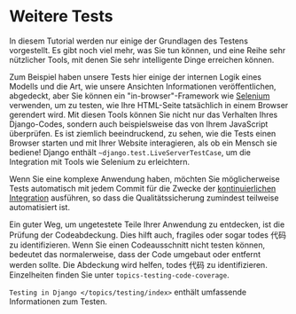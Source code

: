 # Weitere Tests

In diesem Tutorial werden nur einige der Grundlagen des Testens vorgestellt. Es gibt noch viel mehr, was Sie tun können, und eine Reihe sehr nützlicher Tools, mit denen Sie sehr intelligente Dinge erreichen können.

Zum Beispiel haben unsere Tests hier einige der internen Logik eines Modells und die Art, wie unsere Ansichten Informationen veröffentlichen, abgedeckt, aber Sie können ein "in-browser"-Framework wie [Selenium](https://www.selenium.dev/) verwenden, um zu testen, wie Ihre HTML-Seite tatsächlich in einem Browser gerendert wird. Mit diesen Tools können Sie nicht nur das Verhalten Ihres Django-Codes, sondern auch beispielsweise das von Ihrem JavaScript überprüfen. Es ist ziemlich beeindruckend, zu sehen, wie die Tests einen Browser starten und mit Ihrer Website interagieren, als ob ein Mensch sie bediene! Django enthält `~django.test.LiveServerTestCase`, um die Integration mit Tools wie Selenium zu erleichtern.

Wenn Sie eine komplexe Anwendung haben, möchten Sie möglicherweise Tests automatisch mit jedem Commit für die Zwecke der [kontinuierlichen Integration](https://en.wikipedia.org/wiki/Continuous_integration) ausführen, so dass die Qualitätssicherung zumindest teilweise automatisiert ist.

Ein guter Weg, um ungetestete Teile Ihrer Anwendung zu entdecken, ist die Prüfung der Codeabdeckung. Dies hilft auch, fragiles oder sogar todes 代码 zu identifizieren. Wenn Sie einen Codeausschnitt nicht testen können, bedeutet das normalerweise, dass der Code umgebaut oder entfernt werden sollte. Die Abdeckung wird helfen, todes 代码 zu identifizieren. Einzelheiten finden Sie unter `topics-testing-code-coverage`.

`Testing in Django </topics/testing/index>` enthält umfassende Informationen zum Testen.
